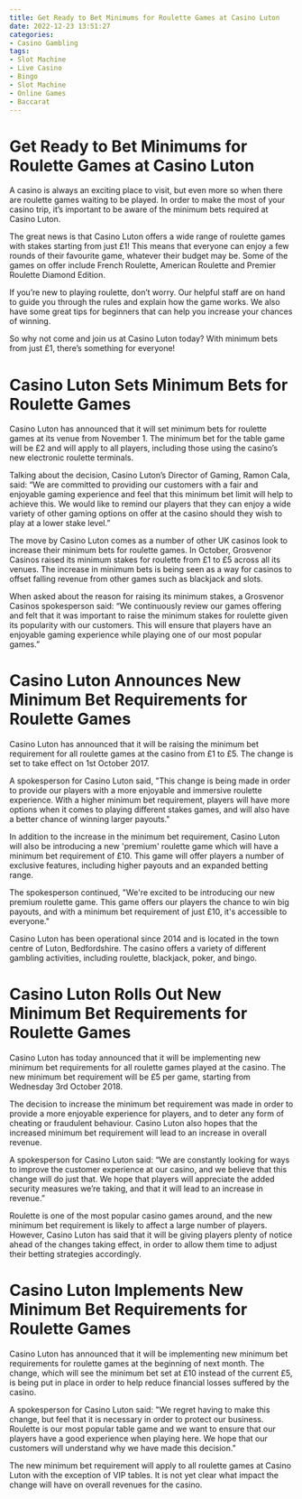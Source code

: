 ```yaml
---
title: Get Ready to Bet Minimums for Roulette Games at Casino Luton
date: 2022-12-23 13:51:27
categories:
- Casino Gambling
tags:
- Slot Machine
- Live Casino
- Bingo
- Slot Machine
- Online Games
- Baccarat
---
```



#  Get Ready to Bet Minimums for Roulette Games at Casino Luton

A casino is always an exciting place to visit, but even more so when there are roulette games waiting to be played. In order to make the most of your casino trip, it’s important to be aware of the minimum bets required at Casino Luton.

The great news is that Casino Luton offers a wide range of roulette games with stakes starting from just £1! This means that everyone can enjoy a few rounds of their favourite game, whatever their budget may be. Some of the games on offer include French Roulette, American Roulette and Premier Roulette Diamond Edition.

If you’re new to playing roulette, don’t worry. Our helpful staff are on hand to guide you through the rules and explain how the game works. We also have some great tips for beginners that can help you increase your chances of winning.

So why not come and join us at Casino Luton today? With minimum bets from just £1, there’s something for everyone!

#  Casino Luton Sets Minimum Bets for Roulette Games

Casino Luton has announced that it will set minimum bets for roulette games at its venue from November 1. The minimum bet for the table game will be £2 and will apply to all players, including those using the casino’s new electronic roulette terminals.

Talking about the decision, Casino Luton’s Director of Gaming, Ramon Cala, said: “We are committed to providing our customers with a fair and enjoyable gaming experience and feel that this minimum bet limit will help to achieve this. We would like to remind our players that they can enjoy a wide variety of other gaming options on offer at the casino should they wish to play at a lower stake level.”

The move by Casino Luton comes as a number of other UK casinos look to increase their minimum bets for roulette games. In October, Grosvenor Casinos raised its minimum stakes for roulette from £1 to £5 across all its venues. The increase in minimum bets is being seen as a way for casinos to offset falling revenue from other games such as blackjack and slots.

When asked about the reason for raising its minimum stakes, a Grosvenor Casinos spokesperson said: “We continuously review our games offering and felt that it was important to raise the minimum stakes for roulette given its popularity with our customers. This will ensure that players have an enjoyable gaming experience while playing one of our most popular games.”

#  Casino Luton Announces New Minimum Bet Requirements for Roulette Games

Casino Luton has announced that it will be raising the minimum bet requirement for all roulette games at the casino from £1 to £5. The change is set to take effect on 1st October 2017.

A spokesperson for Casino Luton said, "This change is being made in order to provide our players with a more enjoyable and immersive roulette experience. With a higher minimum bet requirement, players will have more options when it comes to playing different stakes games, and will also have a better chance of winning larger payouts."

In addition to the increase in the minimum bet requirement, Casino Luton will also be introducing a new 'premium' roulette game which will have a minimum bet requirement of £10. This game will offer players a number of exclusive features, including higher payouts and an expanded betting range.

The spokesperson continued, "We're excited to be introducing our new premium roulette game. This game offers our players the chance to win big payouts, and with a minimum bet requirement of just £10, it's accessible to everyone."

Casino Luton has been operational since 2014 and is located in the town centre of Luton, Bedfordshire. The casino offers a variety of different gambling activities, including roulette, blackjack, poker, and bingo.

#  Casino Luton Rolls Out New Minimum Bet Requirements for Roulette Games

Casino Luton has today announced that it will be implementing new minimum bet requirements for all roulette games played at the casino. The new minimum bet requirement will be £5 per game, starting from Wednesday 3rd October 2018.

The decision to increase the minimum bet requirement was made in order to provide a more enjoyable experience for players, and to deter any form of cheating or fraudulent behaviour. Casino Luton also hopes that the increased minimum bet requirement will lead to an increase in overall revenue.

A spokesperson for Casino Luton said: “We are constantly looking for ways to improve the customer experience at our casino, and we believe that this change will do just that. We hope that players will appreciate the added security measures we’re taking, and that it will lead to an increase in revenue.”

Roulette is one of the most popular casino games around, and the new minimum bet requirement is likely to affect a large number of players. However, Casino Luton has said that it will be giving players plenty of notice ahead of the changes taking effect, in order to allow them time to adjust their betting strategies accordingly.

#  Casino Luton Implements New Minimum Bet Requirements for Roulette Games

Casino Luton has announced that it will be implementing new minimum bet requirements for roulette games at the beginning of next month. The change, which will see the minimum bet set at £10 instead of the current £5, is being put in place in order to help reduce financial losses suffered by the casino.

A spokesperson for Casino Luton said: "We regret having to make this change, but feel that it is necessary in order to protect our business. Roulette is our most popular table game and we want to ensure that our players have a good experience when playing here. We hope that our customers will understand why we have made this decision."

The new minimum bet requirement will apply to all roulette games at Casino Luton with the exception of VIP tables. It is not yet clear what impact the change will have on overall revenues for the casino.